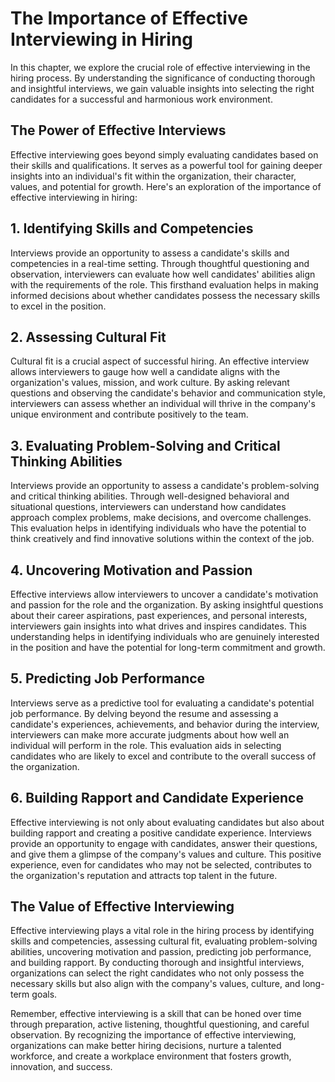 The Importance of Effective Interviewing in Hiring
=============================================================

In this chapter, we explore the crucial role of effective interviewing in the hiring process. By understanding the significance of conducting thorough and insightful interviews, we gain valuable insights into selecting the right candidates for a successful and harmonious work environment.

The Power of Effective Interviews
---------------------------------

Effective interviewing goes beyond simply evaluating candidates based on their skills and qualifications. It serves as a powerful tool for gaining deeper insights into an individual's fit within the organization, their character, values, and potential for growth. Here's an exploration of the importance of effective interviewing in hiring:

## 1. **Identifying Skills and Competencies**

Interviews provide an opportunity to assess a candidate's skills and competencies in a real-time setting. Through thoughtful questioning and observation, interviewers can evaluate how well candidates' abilities align with the requirements of the role. This firsthand evaluation helps in making informed decisions about whether candidates possess the necessary skills to excel in the position.

## 2. **Assessing Cultural Fit**

Cultural fit is a crucial aspect of successful hiring. An effective interview allows interviewers to gauge how well a candidate aligns with the organization's values, mission, and work culture. By asking relevant questions and observing the candidate's behavior and communication style, interviewers can assess whether an individual will thrive in the company's unique environment and contribute positively to the team.

## 3. **Evaluating Problem-Solving and Critical Thinking Abilities**

Interviews provide an opportunity to assess a candidate's problem-solving and critical thinking abilities. Through well-designed behavioral and situational questions, interviewers can understand how candidates approach complex problems, make decisions, and overcome challenges. This evaluation helps in identifying individuals who have the potential to think creatively and find innovative solutions within the context of the job.

## 4. **Uncovering Motivation and Passion**

Effective interviews allow interviewers to uncover a candidate's motivation and passion for the role and the organization. By asking insightful questions about their career aspirations, past experiences, and personal interests, interviewers gain insights into what drives and inspires candidates. This understanding helps in identifying individuals who are genuinely interested in the position and have the potential for long-term commitment and growth.

## 5. **Predicting Job Performance**

Interviews serve as a predictive tool for evaluating a candidate's potential job performance. By delving beyond the resume and assessing a candidate's experiences, achievements, and behavior during the interview, interviewers can make more accurate judgments about how well an individual will perform in the role. This evaluation aids in selecting candidates who are likely to excel and contribute to the overall success of the organization.

## 6. **Building Rapport and Candidate Experience**

Effective interviewing is not only about evaluating candidates but also about building rapport and creating a positive candidate experience. Interviews provide an opportunity to engage with candidates, answer their questions, and give them a glimpse of the company's values and culture. This positive experience, even for candidates who may not be selected, contributes to the organization's reputation and attracts top talent in the future.

The Value of Effective Interviewing
-----------------------------------

Effective interviewing plays a vital role in the hiring process by identifying skills and competencies, assessing cultural fit, evaluating problem-solving abilities, uncovering motivation and passion, predicting job performance, and building rapport. By conducting thorough and insightful interviews, organizations can select the right candidates who not only possess the necessary skills but also align with the company's values, culture, and long-term goals.

Remember, effective interviewing is a skill that can be honed over time through preparation, active listening, thoughtful questioning, and careful observation. By recognizing the importance of effective interviewing, organizations can make better hiring decisions, nurture a talented workforce, and create a workplace environment that fosters growth, innovation, and success.
